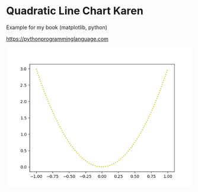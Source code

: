 # Quadratic Line Chart Karen 

Example for my book (matplotlib, python)

https://pythonprogramminglanguage.com

<img src='chart.png'>
